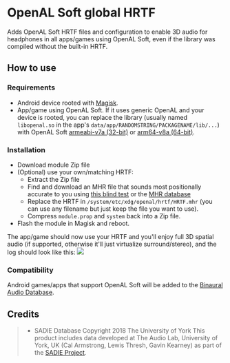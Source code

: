 # OpenAL Soft global HRTF
Adds OpenAL Soft HRTF files and configuration to enable 3D audio for headphones in all apps/games using OpenAL Soft, even if the library was compiled without the built-in HRTF.

## How to use

### Requirements
- Android device rooted with [Magisk](https://topjohnwu.github.io/Magisk/install.html).
- App/game using OpenAL Soft. If it uses generic OpenAL and your device is rooted, you can replace the library (usually named `libopenal.so` in the app's `data/app/RANDOMSTRING/PACKAGENAME/lib/...`) with OpenAL Soft [armeabi-v7a (32-bit)](https://nightly.link/kcat/openal-soft/workflows/ci/master/soft_oal-Android_armeabi-v7a-Release.zip) or [arm64-v8a (64-bit)](https://nightly.link/kcat/openal-soft/workflows/ci/master/soft_oal-Android_arm64-v8a-Release.zip).

### Installation
- Download module Zip file
- (Optional) use your own/matching HRTF:
  - Extract the Zip file
  - Find and download an MHR file that sounds most positionally accurate to you using [this blind test](https://kutt.it/FindMyHRTF) or the [MHR database](https://kutt.it/FindOpenALSoftHRTF)
  - Replace the HRTF in `/system/etc/xdg/openal/hrtf/HRTF.mhr` (you can use any filename but just keep the file you want to use).
  - Compress `module.prop` and `system` back into a Zip file.
- Flash the module in Magisk and reboot.

The app/game should now use your HRTF and you'll enjoy full 3D spatial audio (if supported, otherwise it'll just virtualize surround/stereo), and the log should look like this:
<img src="https://github.com/user-attachments/assets/288bb8ae-e98f-4152-bcc2-1ef2290ec4bd" />

### Compatibility
Android games/apps that support OpenAL Soft will be added to the [Binaural Audio Database](https://airtable.com/appayGNkn3nSuXkaz/shrZP6E5xqQjsvplj?SEv24=b%3AWzAsWyJ1YTJPdCIsNixbInNlbDBzb0xqREpMSGZiWDdPIl0sIjJZUTBPIl0sWyI2NFJaeiIsNixbInNlbFhwQ0NYaEFtNHQ1cDAyIl0sImcwWWJHIl1d&eCzZW=recbLzCCaygURm8bh).

## Credits

> * SADIE Database Copyright 2018 The University of York
This product includes data developed at The Audio Lab, University of York, UK (Cal Armstrong, Lewis Thresh, Gavin Kearney) as part of the [SADIE Project](https://www.york.ac.uk/sadie-project/database.html). 
